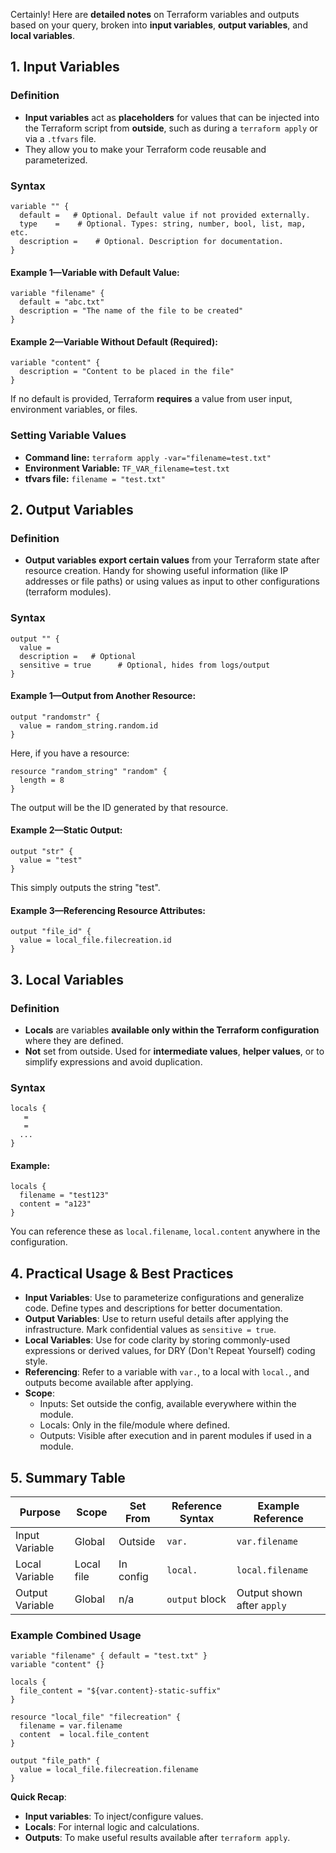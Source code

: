 Certainly! Here are **detailed notes** on Terraform variables and outputs based on your query, broken into **input variables**, **output variables**, and **local variables**.

## 1. Input Variables

### **Definition**
- **Input variables** act as **placeholders** for values that can be injected into the Terraform script from **outside**, such as during a `terraform apply` or via a `.tfvars` file.
- They allow you to make your Terraform code reusable and parameterized.

### **Syntax**

```hcl
variable "" {
  default =   # Optional. Default value if not provided externally.
  type    =    # Optional. Types: string, number, bool, list, map, etc.
  description =    # Optional. Description for documentation.
}
```

#### **Example 1—Variable with Default Value:**
```hcl
variable "filename" {
  default = "abc.txt"
  description = "The name of the file to be created"
}
```

#### **Example 2—Variable Without Default (Required):**
```hcl
variable "content" {
  description = "Content to be placed in the file"
}
```
If no default is provided, Terraform **requires** a value from user input, environment variables, or files.

### **Setting Variable Values**
- **Command line:** `terraform apply -var="filename=test.txt"`
- **Environment Variable:** `TF_VAR_filename=test.txt`
- **tfvars file:** `filename = "test.txt"`

## 2. Output Variables

### **Definition**
- **Output variables** **export certain values** from your Terraform state after resource creation. Handy for showing useful information (like IP addresses or file paths) or using values as input to other configurations (terraform modules).

### **Syntax**

```hcl
output "" {
  value = 
  description =   # Optional
  sensitive = true      # Optional, hides from logs/output
}
```

#### **Example 1—Output from Another Resource:**
```hcl
output "randomstr" {
  value = random_string.random.id
}
```
Here, if you have a resource:
```hcl
resource "random_string" "random" {
  length = 8
}
```
The output will be the ID generated by that resource.

#### **Example 2—Static Output:**
```hcl
output "str" {
  value = "test"
}
```
This simply outputs the string "test".

#### **Example 3—Referencing Resource Attributes:**
```hcl
output "file_id" {
  value = local_file.filecreation.id
}
```

## 3. Local Variables

### **Definition**
- **Locals** are variables **available only within the Terraform configuration** where they are defined.
- **Not** set from outside. Used for **intermediate values**, **helper values**, or to simplify expressions and avoid duplication.

### **Syntax**
```hcl
locals {
   = 
   = 
  ...
}
```

#### **Example:**
```hcl
locals {
  filename = "test123"
  content = "a123"
}
```
You can reference these as `local.filename`, `local.content` anywhere in the configuration.

## 4. Practical Usage & Best Practices

- **Input Variables**: Use to parameterize configurations and generalize code. Define types and descriptions for better documentation.
- **Output Variables**: Use to return useful details after applying the infrastructure. Mark confidential values as `sensitive = true`.
- **Local Variables**: Use for code clarity by storing commonly-used expressions or derived values, for DRY (Don't Repeat Yourself) coding style.
- **Referencing**: Refer to a variable with `var.`, to a local with `local.`, and outputs become available after applying.
- **Scope**:
  - Inputs: Set outside the config, available everywhere within the module.
  - Locals: Only in the file/module where defined.
  - Outputs: Visible after execution and in parent modules if used in a module.

## 5. Summary Table

| Purpose        | Scope      | Set From    | Reference Syntax    | Example Reference                |
|----------------|------------|-------------|---------------------|----------------------------------|
| Input Variable | Global     | Outside     | `var.`        | `var.filename`                   |
| Local Variable | Local file | In config   | `local.`      | `local.filename`                 |
| Output Variable| Global     | n/a         | `output` block      | Output shown after `apply`       |

### Example Combined Usage

```hcl
variable "filename" { default = "test.txt" }
variable "content" {}

locals {
  file_content = "${var.content}-static-suffix"
}

resource "local_file" "filecreation" {
  filename = var.filename
  content  = local.file_content
}

output "file_path" {
  value = local_file.filecreation.filename
}
```

**Quick Recap**:
- **Input variables**: To inject/configure values.
- **Locals**: For internal logic and calculations.
- **Outputs**: To make useful results available after `terraform apply`.
